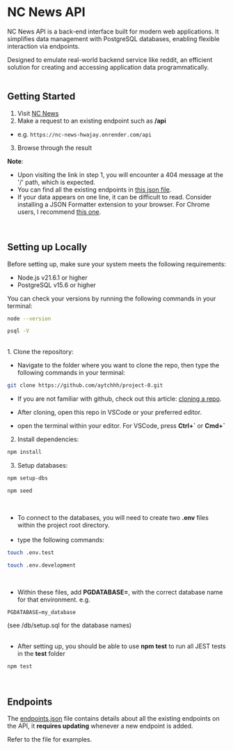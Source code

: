 # NC News API

NC News API is a back-end interface built for modern web applications. It simplifies data management with PostgreSQL databases, enabling flexible interaction via endpoints. 

Designed to emulate real-world backend service like reddit, an efficient solution for creating and accessing application data programmatically.
<br>
<br>

## Getting Started
1. Visit [NC News](https://nc-news-hwajay.onrender.com/)
2. Make a request to an existing endpoint such as **/api**
- e.g.
`https://nc-news-hwajay.onrender.com/api`

3. Browse through the result


**Note**:
- Upon visiting the link in step 1, you will encounter a 404 message at the '/' path, which is expected.
- You can find all the existing endpoints in [this json file](./endpoints.json).
- If your data appears on one line, it can be difficult to read. Consider installing a JSON Formatter extension to your browser. For Chrome users, I recommend [this one](https://chromewebstore.google.com/detail/json-formatter/bcjindcccaagfpapjjmafapmmgkkhgoa?hl=en).

<br>

## Setting up Locally

Before setting up, make sure your system meets the following requirements:
- Node.js v21.6.1 or higher
- PostgreSQL v15.6 or higher

You can check your versions by running the following commands in your terminal:
```sh
node --version
```
```sh
psql -V
```


<br>
1. Clone the repository:

- Navigate to the folder where you want to clone the repo, then type the following commands in your terminal: 
```sh
git clone https://github.com/aytchhh/project-0.git
```
- If you are not familiar with github, check out this article: [cloning a repo](https://docs.github.com/en/repositories/creating-and-managing-repositories/cloning-a-repository).

- After cloning, open this repo in VSCode or your preferred editor.

- open the terminal within your editor. For VSCode, press **Ctrl+\`** or **Cmd+`**


2. Install dependencies:


```sh
npm install
```
3. Setup databases:
```sh
npm setup-dbs
```
```sh
npm seed
```

<br>

- To connect to the databases, you will need to create two **.env** files within the project root directory.<br><br> 
- type the following commands: 
```sh
touch .env.test
```
```sh
touch .env.development
```
<br>

- Within these files, add **PGDATABASE=**, with the correct database name for that environment.
e.g.
```js
PGDATABASE=my_database
```
(see /db/setup.sql for the database names)
<br>
<br>

- After setting up, you should be able to use **npm test** to run all JEST tests in the __test__ folder
```sh
npm test
```
<br>

## Endpoints
The [endpoints.json](./endpoints.json) file contains details about all the existing endpoints on the API, it **requires updating** whenever a new endpoint is added. 

Refer to the file for examples.
